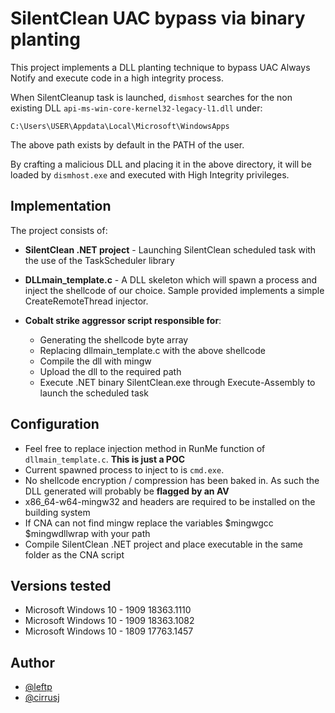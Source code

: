# SilentClean UAC bypass via binary planting

This project implements a DLL planting technique to bypass UAC Always Notify and execute code in a high integrity process. 

When SilentCleanup task is launched, `dismhost` searches for the non existing DLL `api-ms-win-core-kernel32-legacy-l1.dll` under: 

```
C:\Users\USER\Appdata\Local\Microsoft\WindowsApps
```

The above path exists by default in the PATH of the user.

By crafting a malicious DLL and placing it in the above directory, it will be loaded by `dismhost.exe` and executed with High Integrity privileges.

## Implementation

The project consists of:

* **SilentClean .NET project** - Launching SilentClean scheduled task with the use of the TaskScheduler library

* **DLLmain_template.c** - A DLL skeleton which will spawn a process and inject the shellcode of our choice. Sample provided implements a simple CreateRemoteThread injector.

* **Cobalt strike aggressor script responsible for**:
	* Generating the shellcode byte array
	* Replacing dllmain_template.c with the above shellcode
	* Compile the dll with mingw
	* Upload the dll to the required path
	* Execute .NET binary SilentClean.exe through Execute-Assembly to launch the scheduled task

## Configuration

* Feel free to replace injection method in RunMe function of `dllmain_template.c`. **This is just a POC** 
* Current spawned process to inject to is `cmd.exe`. 
* No shellcode encryption / compression has been baked in. As such the DLL generated will probably be **flagged by an AV**
* x86_64-w64-mingw32 and headers are required to be installed on the building system
* If CNA can not find mingw replace the variables $mingwgcc $mingwdllwrap with your path
* Compile SilentClean .NET project and place executable in the same folder as the CNA script


## Versions tested

* Microsoft Windows 10 - 1909 18363.1110
* Microsoft Windows 10 - 1909 18363.1082
* Microsoft Windows 10 - 1809 17763.1457

## Author

* [@leftp](https://github.com/leftp)
* [@cirrusj](https://github.com/cirrusj)
